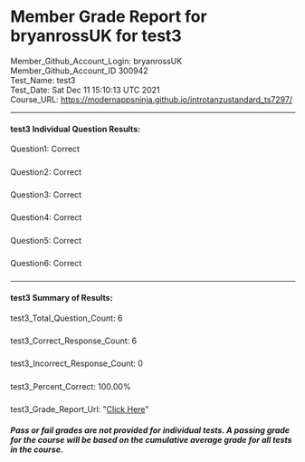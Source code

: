 # Member Grade Report for bryanrossUK for test3  
   
Member_Github_Account_Login: bryanrossUK  
Member_Github_Account_ID 300942  
Test_Name: test3  
Test_Date: Sat Dec 11 15:10:13 UTC 2021  
Course_URL: https://modernappsninja.github.io/introtanzustandard_ts7297/  
   
---  
#### test3 Individual Question Results:  
Question1: Correct  
#####  
Question2: Correct  
#####  
Question3: Correct  
#####  
Question4: Correct  
#####  
Question5: Correct  
#####  
Question6: Correct  
#####  
---  
#### test3 Summary of Results:  
test3_Total_Question_Count: 6  
#####  
test3_Correct_Response_Count: 6  
#####  
test3_Incorrect_Response_Count: 0  
#####  
test3_Percent_Correct: 100.00%  
#####  
test3_Grade_Report_Url: "[Click Here](https://github.com/modernappsninjas/bryanrossUK/blob/main/static/userdata/courses/introtanzustandard_ts7297/grade_report.pr418.test3.md)"
##### Pass or fail grades are not provided for individual tests. A passing grade for the course will be based on the cumulative average grade for all tests in the course.  

